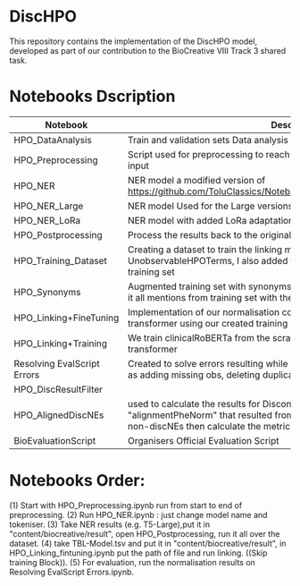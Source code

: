 # DiscHPO
This repository contains the implementation of the DiscHPO model, developed as part of our contribution to the BioCreative VIII Track 3 shared task.

# Notebooks Dscription
Notebook | Description | 
--- | --- | 
HPO_DataAnalysis | Train and validation sets Data analysis |
HPO_Preprocessing| Script used for preprocessing to reach a format compatable for NER model input |
HPO_NER | NER model a modified version of https://github.com/ToluClassics/Notebooks/blob/main/T5_Ner_Finetuning.ipynb |
HPO_NER_Large | NER model Used for the Large versions of T5 models |
HPO_NER_LoRa | NER model with added LoRa adaptation |
HPO_Postprocessing | Process the results back to the original dataset format (with numrical offsets)|
HPO_Training_Dataset | Creating a dataset to train the linking model, I also added function to delete UnobservableHPOTerms, I also added function to append ObservedHPO to training set
HPO_Synonyms | Augmented training set with synonyms from Hp_term dataset and appended to it all mentions from training set with ther respective ID
HPO_Linking+FineTuning | Implementation of our normalisation component, here we Finetuning sentence transformer using our created training set
HPO_Linking+Training | We train clinicalRoBERTa from the scratch with our data to make it sentence transformer
Resolving EvalScript Errors |  Created to solve errors resulting while using the official Evaluation script such as adding missing obs, deleting duplications ..etc
HPO_DiscResultFilter |  
HPO_AlignedDiscNEs | used to calculate the results for Discontinuoues span, by taking the "alignmentPheNorm" that resulted from the official evaluation script, and drop non-discNEs then calculate the metrics(EM,P,R,F1)
BioEvaluationScript | Organisers Official Evaluation Script

# Notebooks Order:
(1) Start with HPO_Preprocessing.ipynb run from start to end of preprocessing.
(2) Run HPO_NER.ipynb : just change model name and tokeniser.
(3) Take NER results (e.g. T5-Large),put it in "content/biocreative/result", open HPO_Postprocessing, run it all over the dataset.
(4) take TBL-Model.tsv and put it in "content/biocreative/result", in  HPO_Linking_fintuning.ipynb put the path of file and run linking. ((Skip training Block)).
(5) For evaluation, run the normalisation results on Resolving EvalScript Errors.ipynb.


